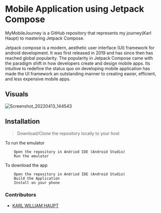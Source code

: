 # Mobile Application using Jetpack Compose
MyMobileJourney is a GitHub repository that represents my journey(Karl Haupt) to mastering Jetpack Compose.

Jetpack compose is a modern, aesthetic user interface (UI) framework for android development. It was first released in 2019 and has since then has reached global popularity. 
The popularity in Jetpack Compose came with the paradigm shift in how developers create and design mobile apps. Its intuitive to redefine the status quo on developing mobile application has made the 
UI framework an outstanding manner to creating easier, efficient, and less expensive mobile apps.

## Visuals
![Screenshot_20220413_144543](https://user-images.githubusercontent.com/69191757/163185144-705b041f-1f41-4641-bea7-ddb8fbf3b70b.png)

## Installation
> Download/Clone the repository locally to your host

To run the emulator
```
    Open the repository in Andriod IDE (Android Studio)
    Run the emulator
```
To download the app
```
    Open the repository in Andriod IDE (Android Studio)
    Build the Application
    Install on your phone
```

### Contributors
* [KARL WILLIAM HAUPT](https://github.com/Karl-Haupt)
